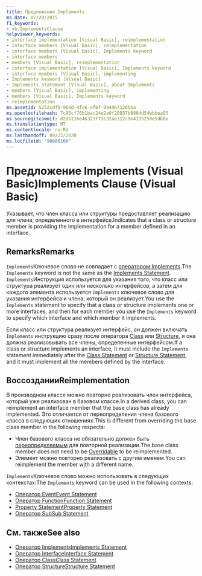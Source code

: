 ```yaml
---
title: Предложение Implements
ms.date: 07/20/2015
f1_keywords:
- vb.ImplementsClause
helpviewer_keywords:
- interface implementation [Visual Basic], reimplementation
- interface members [Visual Basic], reimplementation
- interface members [Visual Basic], Implements keyword
- interface members
- members [Visual Basic], reimplementation
- interface implementation [Visual Basic], Implements keyword
- interface members [Visual Basic], implementing
- Implements keyword [Visual Basic]
- Implements statement [Visual Basic], about Implements
- members [Visual Basic], implementing
- members [Visual Basic], Implements keyword
- reimplementation
ms.assetid: 5252cdf9-964d-4fc6-af0f-0449b7126b5a
ms.openlocfilehash: 7c95cf76b1bac24e2a0f20857b8984d54ebbea85
ms.sourcegitcommit: d2db216e46323f73b32ae312c9e4135258e5d68e
ms.translationtype: MT
ms.contentlocale: ru-RU
ms.lasthandoff: 09/22/2020
ms.locfileid: "90866166"
---
```

# <a name="implements-clause-visual-basic"></a><span data-ttu-id="ee263-102">Предложение Implements (Visual Basic)</span><span class="sxs-lookup"><span data-stu-id="ee263-102">Implements Clause (Visual Basic)</span></span>

<span data-ttu-id="ee263-103">Указывает, что член класса или структуры предоставляет реализацию для члена, определенного в интерфейсе.</span><span class="sxs-lookup"><span data-stu-id="ee263-103">Indicates that a class or structure member is providing the implementation for a member defined in an interface.</span></span>  
  
## <a name="remarks"></a><span data-ttu-id="ee263-104">Remarks</span><span class="sxs-lookup"><span data-stu-id="ee263-104">Remarks</span></span>  

<span data-ttu-id="ee263-105">`Implements`Ключевое слово не совпадает с [оператором Implements](implements-statement.md).</span><span class="sxs-lookup"><span data-stu-id="ee263-105">The `Implements` keyword is not the same as the [Implements Statement](implements-statement.md).</span></span> <span data-ttu-id="ee263-106">`Implements`Инструкция используется для указания того, что класс или структура реализует один или несколько интерфейсов, а затем для каждого элемента используется `Implements` ключевое слово для указания интерфейса и члена, который он реализует.</span><span class="sxs-lookup"><span data-stu-id="ee263-106">You use the `Implements` statement to specify that a class or structure implements one or more interfaces, and then for each member you use the `Implements` keyword to specify which interface and which member it implements.</span></span>

<span data-ttu-id="ee263-107">Если класс или структура реализует интерфейс, он должен включать `Implements` инструкцию сразу после оператора [Class](class-statement.md) или [Structure](structure-statement.md), и она должна реализовывать все члены, определенные интерфейсом.</span><span class="sxs-lookup"><span data-stu-id="ee263-107">If a class or structure implements an interface, it must include the `Implements` statement immediately after the [Class Statement](class-statement.md) or [Structure Statement](structure-statement.md), and it must implement all the members defined by the interface.</span></span>

## <a name="reimplementation"></a><span data-ttu-id="ee263-108">Воссоздании</span><span class="sxs-lookup"><span data-stu-id="ee263-108">Reimplementation</span></span>  

<span data-ttu-id="ee263-109">В производном классе можно повторно реализовать член интерфейса, который уже реализован в базовом классе.</span><span class="sxs-lookup"><span data-stu-id="ee263-109">In a derived class, you can reimplement an interface member that the base class has already implemented.</span></span> <span data-ttu-id="ee263-110">Это отличается от переопределения члена базового класса в следующих отношениях.</span><span class="sxs-lookup"><span data-stu-id="ee263-110">This is different from overriding the base class member in the following respects:</span></span>

- <span data-ttu-id="ee263-111">Член базового класса не обязательно должен быть [переопределяемым](../modifiers/overridable.md) для повторной реализации.</span><span class="sxs-lookup"><span data-stu-id="ee263-111">The base class member does not need to be [Overridable](../modifiers/overridable.md) to be reimplemented.</span></span>
- <span data-ttu-id="ee263-112">Элемент можно повторно реализовать с другим именем.</span><span class="sxs-lookup"><span data-stu-id="ee263-112">You can reimplement the member with a different name.</span></span>

<span data-ttu-id="ee263-113">`Implements`Ключевое слово можно использовать в следующих контекстах:</span><span class="sxs-lookup"><span data-stu-id="ee263-113">The `Implements` keyword can be used in the following contexts:</span></span>

- [<span data-ttu-id="ee263-114">Оператор Event</span><span class="sxs-lookup"><span data-stu-id="ee263-114">Event Statement</span></span>](event-statement.md)
- [<span data-ttu-id="ee263-115">Оператор Function</span><span class="sxs-lookup"><span data-stu-id="ee263-115">Function Statement</span></span>](function-statement.md)
- [<span data-ttu-id="ee263-116">Property Statement</span><span class="sxs-lookup"><span data-stu-id="ee263-116">Property Statement</span></span>](property-statement.md)
- [<span data-ttu-id="ee263-117">Оператор Sub</span><span class="sxs-lookup"><span data-stu-id="ee263-117">Sub Statement</span></span>](sub-statement.md)  
  
## <a name="see-also"></a><span data-ttu-id="ee263-118">См. также</span><span class="sxs-lookup"><span data-stu-id="ee263-118">See also</span></span>

- [<span data-ttu-id="ee263-119">Оператор Implements</span><span class="sxs-lookup"><span data-stu-id="ee263-119">Implements Statement</span></span>](implements-statement.md)
- [<span data-ttu-id="ee263-120">Оператор Interface</span><span class="sxs-lookup"><span data-stu-id="ee263-120">Interface Statement</span></span>](interface-statement.md)
- [<span data-ttu-id="ee263-121">Оператор Class</span><span class="sxs-lookup"><span data-stu-id="ee263-121">Class Statement</span></span>](class-statement.md)
- [<span data-ttu-id="ee263-122">Оператор Structure</span><span class="sxs-lookup"><span data-stu-id="ee263-122">Structure Statement</span></span>](structure-statement.md)
